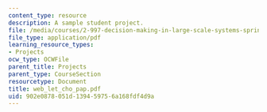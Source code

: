 ```yaml
---
content_type: resource
description: A sample student project.
file: /media/courses/2-997-decision-making-in-large-scale-systems-spring-2004/902e0878051d139459756a168fdf4d9a_web_let_cho_pap.pdf
file_type: application/pdf
learning_resource_types:
- Projects
ocw_type: OCWFile
parent_title: Projects
parent_type: CourseSection
resourcetype: Document
title: web_let_cho_pap.pdf
uid: 902e0878-051d-1394-5975-6a168fdf4d9a
---
```

